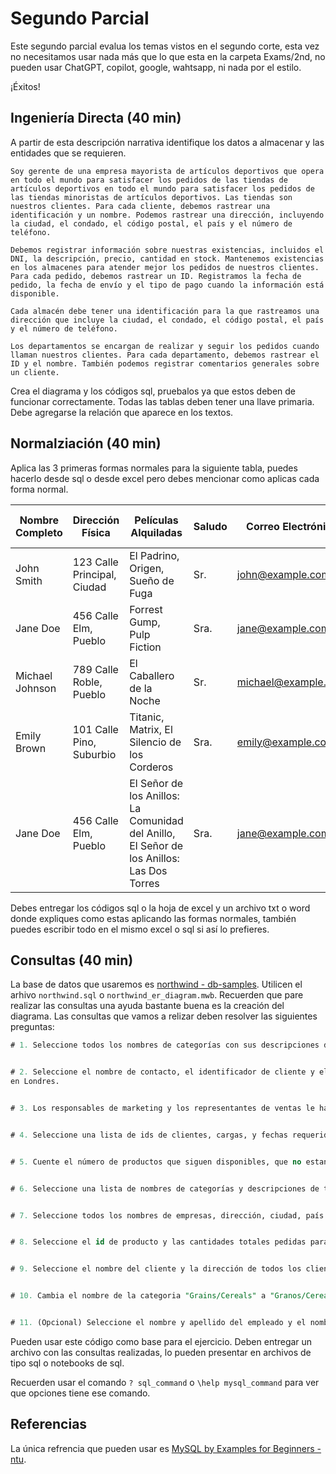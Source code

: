 # Segundo Parcial

Este segundo parcial evalua los temas vistos en el segundo corte, esta vez no necesitamos usar nada más que lo que esta en la carpeta Exams/2nd, no pueden usar ChatGPT, copilot, google, wahtsapp, ni nada por el estilo.

¡Éxitos!

## Ingeniería Directa (40 min)

A partir de esta descripción narrativa identifique los datos a almacenar y las entidades que se requieren.

    Soy gerente de una empresa mayorista de artículos deportivos que opera en todo el mundo para satisfacer los pedidos de las tiendas de artículos deportivos en todo el mundo para satisfacer los pedidos de las tiendas minoristas de artículos deportivos. Las tiendas son nuestros clientes. Para cada cliente, debemos rastrear una identificación y un nombre. Podemos rastrear una dirección, incluyendo la ciudad, el condado, el código postal, el país y el número de teléfono.

    Debemos registrar información sobre nuestras existencias, incluidos el DNI, la descripción, precio, cantidad en stock. Mantenemos existencias en los almacenes para atender mejor los pedidos de nuestros clientes. Para cada pedido, debemos rastrear un ID. Registramos la fecha de pedido, la fecha de envío y el tipo de pago cuando la información está disponible. 

    Cada almacén debe tener una identificación para la que rastreamos una dirección que incluye la ciudad, el condado, el código postal, el país y el número de teléfono.

    Los departamentos se encargan de realizar y seguir los pedidos cuando llaman nuestros clientes. Para cada departamento, debemos rastrear el ID y el nombre. También podemos registrar comentarios generales sobre un cliente.


Crea el diagrama y los códigos sql, pruebalos ya que estos deben de funcionar correctamente. Todas las tablas deben tener una llave primaria. Debe agregarse la relación que aparece en los textos.

## Normalziación (40 min)

Aplica las 3 primeras formas normales para la siguiente tabla, puedes hacerlo desde sql o desde excel pero debes mencionar como aplicas cada forma normal.


| Nombre Completo | Dirección Física   | Películas Alquiladas                             | Saludo    | Correo Electrónico    | Número de Teléfono | Estado de Membresía |
|-----------------|--------------------|--------------------------------------------------|-----------|-----------------------|--------------------|---------------------|
| John Smith      | 123 Calle Principal, Ciudad  | El Padrino, Origen, Sueño de Fuga            | Sr.       | john@example.com      | (555) 123-4567     | Activo              |
| Jane Doe        | 456 Calle Elm, Pueblo       | Forrest Gump, Pulp Fiction                   | Sra.      | jane@example.com      | (555) 234-5678     | Activo              |
| Michael Johnson | 789 Calle Roble, Pueblo     | El Caballero de la Noche                     | Sr.       | michael@example.com   | (555) 345-6789     | Activo              |
| Emily Brown     | 101 Calle Pino, Suburbio    | Titanic, Matrix, El Silencio de los Corderos | Sra.      | emily@example.com     | (555) 456-7890     | Activo              |
| Jane Doe       | 456 Calle Elm, Pueblo     | El Señor de los Anillos: La Comunidad del Anillo, El Señor de los Anillos: Las Dos Torres | Sra.       | jane@example.com     | (555) 234-5678     | Activo              |

Debes entregar los códigos sql o la hoja de excel y un archivo txt o word donde expliques como estas aplicando las formas normales, también puedes escribir todo en el mismo excel o sql si así lo prefieres.


## Consultas (40 min)

La base de datos que usaremos es [northwind - db-samples](https://github.com/harryho/db-samples/tree/master/mysql). Utilicen el arhivo `northwind.sql` o `northwind_er_diagram.mwb`. Recuerden que pare realizar las consultas una ayuda bastante buena es la creación del diagrama. Las consultas que vamos a relizar deben resolver las siguientes preguntas:


```sql
# 1. Seleccione todos los nombres de categorías con sus descripciones de la tabla correspondiente a Categorías.


# 2. Seleccione el nombre de contacto, el identificador de cliente y el nombre de la empresa de todos los Clientes
en Londres.


# 3. Los responsables de marketing y los representantes de ventas le han pedido que seleccione todas las columnas disponibles en la tabla de proveedores <u>que tengan un número</u> de FAX, no valores nulos.


# 4. Seleccione una lista de ids de clientes, cargas, y fechas requeridas de la tabla de pedidos (orders) con fechas requeridas (requiere date) entre el mes de enero y febrero de 2007 y con cargas inferiores (Freight) a 100 unidades. Usar comando `BETWEEN` o `IF` para las fechas.


# 5. Cuente el número de productos que siguen disponibles, que no estan descontinuados, en la tabla de productos. Usar comando `Count`.


# 6. Seleccione una lista de nombres de categorías y descripciones de todas las categorías que empiecen por "Co" de la tabla Categorías. Usar el comando `like` y el operador `%`.


# 7. Seleccione todos los nombres de empresas, dirección, ciudad, país y código postal de la tabla de proveedores con la palabra «Av» en su dirección. La lista debe estar ordenada alfabéticamente y ascendentemente por el nombre del proveedor. Use los mismos comandos del ejercicio 6.


# 8. Seleccione el id de producto y las cantidades totales pedidas para cada id de producto en la tabla Detalles del Pedido. Utilicen el comando `ORDER BY` Y `SUM`.


# 9. Seleccione el nombre del cliente y la dirección de todos los clientes con pedidos que se enviaron utilizando Shipper GVSUA. Utilicen el comando `INNER JOIN`.


# 10. Cambia el nombre de la categoria "Grains/Cereals" a "Granos/Cereales" y traduce la descripción de la tabla de categorias. Para mayor facilidad revisa cual es el id de esa categoria y haz la actualización usando ese id. Utiliza los comandos `UPDATE` and `SET`.


# 11. (Opcional) Seleccione el nombre y apellido del empleado y el nombre del cliente para los pedidos enviados por la empresa «GVSUA» a clientes residentes en Bruselas. Utilicen el comando `JOIN`


```

Pueden usar este código como base para el ejercicio. Deben entregar un archivo con las consultas realizadas, lo pueden presentar en archivos de tipo sql o notebooks de sql.

Recuerden usar el comando `? sql_command` o `\help mysql_command` para ver que opciones tiene ese comando.

## Referencias

La única refrencia que pueden usar es [MySQL by Examples for Beginners - ntu](https://www3.ntu.edu.sg/home/ehchua/programming/sql/MySQL_Beginner.html).
